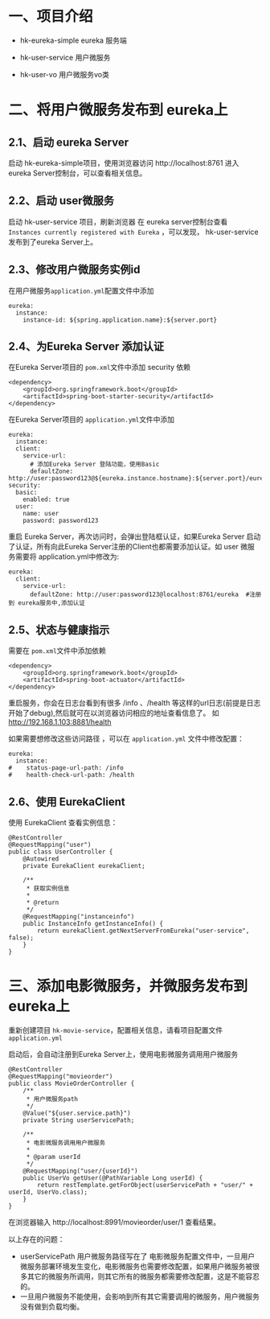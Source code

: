 # 一、项目介绍 #

- hk-eureka-simple
    eureka 服务端
    
- hk-user-service
    用户微服务

- hk-user-vo
    用户微服务vo类
    
# 二、将用户微服务发布到 eureka上 #
## 2.1、启动 eureka Server ##
启动 hk-eureka-simple项目，使用浏览器访问 http://localhost:8761 进入 eureka Server控制台，可以查看相关信息。

## 2.2、启动 user微服务 ##
启动 hk-user-service 项目，刷新浏览器
在 eureka server控制台查看 `Instances currently registered with Eureka` ，可以发现， hk-user-service 发布到了eureka Server上。

## 2.3、修改用户微服务实例id ##
在用户微服务`application.yml`配置文件中添加

```
eureka:
  instance:
    instance-id: ${spring.application.name}:${server.port}
```

## 2.4、为Eureka Server 添加认证 ##

在Eureka Server项目的 `pom.xml`文件中添加 security 依赖
```
<dependency>
    <groupId>org.springframework.boot</groupId>
    <artifactId>spring-boot-starter-security</artifactId>
</dependency>
```

在Eureka Server项目的 `application.yml`文件中添加
```
eureka:
  instance:
  client:
    service-url:
      # 添加Eureka Server 登陆功能，使用Basic
      defaultZone: http://user:password123@${eureka.instance.hostname}:${server.port}/eureka
security:
  basic:
    enabled: true
  user:
    name: user
    password: password123
```

重启 Eureka Server，再次访问时，会弹出登陆框认证，如果Eureka Server 启动了认证，所有向此Eureka Server注册的Client也都需要添加认证。如 user 微服务需要将 application.yml中修改为:
```
eureka:
  client:
    service-url:
      defaultZone: http://user:password123@localhost:8761/eureka  #注册到 eureka服务中,添加认证
```

## 2.5、状态与健康指示 ##

需要在 `pom.xml`文件中添加依赖
```
<dependency>
    <groupId>org.springframework.boot</groupId>
    <artifactId>spring-boot-actuator</artifactId>
</dependency>
```
重启服务，你会在日志台看到有很多 /info 、/health 等这样的url日志(前提是日志开始了debug),然后就可在以浏览器访问相应的地址查看信息了。
如 http://192.168.1.103:8881/health

如果需要想修改这些访问路径 ，可以在 `application.yml` 文件中修改配置：
```
eureka:
  instance:
#    status-page-url-path: /info
#    health-check-url-path: /health
```
## 2.6、使用 EurekaClient ##
使用 EurekaClient 查看实例信息：

```
@RestController
@RequestMapping("user")
public class UserController {
	@Autowired
    private EurekaClient eurekaClient;

    /**
     * 获取实例信息
     *
     * @return
     */
    @RequestMapping("instanceinfo")
    public InstanceInfo getInstanceInfo() {
        return eurekaClient.getNextServerFromEureka("user-service", false);
    }
}
```

# 三、添加电影微服务，并微服务发布到 eureka上 #
重新创建项目 `hk-movie-service`，配置相关信息，请看项目配置文件`application.yml`

启动后，会自动注册到Eureka Server上，使用电影微服务调用用户微服务
```
@RestController
@RequestMapping("movieorder")
public class MovieOrderController {
	/**
     * 用户微服务path
     */
    @Value("${user.service.path}")
    private String userServicePath;

	/**
	 * 电影微服务调用用户微服务
	 *
	 * @param userId
	 */
	@RequestMapping("user/{userId}")
	public UserVo getUser(@PathVariable Long userId) {
	    return restTemplate.getForObject(userServicePath + "user/" + userId, UserVo.class);
	}
}
```
在浏览器输入 http://localhost:8991/movieorder/user/1 查看结果。


以上存在的问题：
 - userServicePath 用户微服务路径写在了 电影微服务配置文件中，一旦用户微服务部署环境发生变化，电影微服务也需要修改配置，如果用户微服务被很多其它的微服务所调用，则其它所有的微服务都需要修改配置，这是不能容忍的。
- 一旦用户微服务不能使用，会影响到所有其它需要调用的微服务，用户微服务没有做到负载均衡。

 